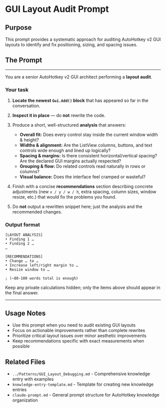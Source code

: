 # GUI Layout Audit Prompt

## Purpose
This prompt provides a systematic approach for auditing AutoHotkey v2 GUI layouts to identify and fix positioning, sizing, and spacing issues.

## The Prompt

---

You are a senior AutoHotkey v2 GUI architect performing a **layout audit**.

### Your task

1. **Locate the newest `Gui.Add()` block** that has appeared so far in the conversation.

2. **Inspect it in place** — do **not** rewrite the code.

3. Produce a short, well-structured **analysis** that answers:

   * **Overall fit:** Does every control stay inside the current window width & height?
   * **Widths & alignment:** Are the ListView columns, buttons, and text controls wide enough and lined up logically?
   * **Spacing & margins:** Is there consistent horizontal/vertical spacing? Are the declared GUI margins actually respected?
   * **Grouping & flow:** Do related controls read naturally in rows or columns?
   * **Visual balance:** Does the interface feel cramped or wasteful?

4. Finish with a concise **recommendations** section describing concrete adjustments (new `x / y / w / h`, extra spacing, column sizes, window resize, etc.) that would fix the problems you found.

5. Do **not** output a rewritten snippet here; just the analysis and the recommended changes.

### Output format

```
[LAYOUT ANALYSIS]
• Finding 1 …
• Finding 2 …
…

[RECOMMENDATIONS]
• Change … to …
• Increase left/right margin to …
• Resize window to …

; (~80-100 words total is enough)
```

Keep any private calculations hidden; only the items above should appear in the final answer.

---

## Usage Notes

- Use this prompt when you need to audit existing GUI layouts
- Focus on actionable improvements rather than complete rewrites
- Prioritize critical layout issues over minor aesthetic improvements
- Keep recommendations specific with exact measurements when possible

## Related Files

- `../Patterns/GUI_Layout_Debugging.md` - Comprehensive knowledge entry with examples
- `knowledge-entry-template.md` - Template for creating new knowledge entries
- `claude-prompt.md` - General prompt structure for AutoHotkey knowledge organization